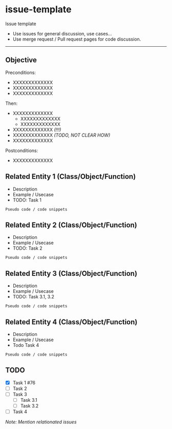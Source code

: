 # issue-template
Issue template 

- Use issues for general discussion, use cases...
- Use merge request / Pull request pages for code discussion.

---------------------------

Objective
-------------

Preconditions:

* XXXXXXXXXXXXX
* XXXXXXXXXXXXX
* XXXXXXXXXXXXX 

Then:

* XXXXXXXXXXXXX
    * XXXXXXXXXXXXX
    * XXXXXXXXXXXXX
* XXXXXXXXXXXXX *(!!!)*
* XXXXXXXXXXXXX *(TODO, NOT CLEAR HOW)*
* XXXXXXXXXXXXX

Postconditions:

* XXXXXXXXXXXXX

Related Entity 1 (Class/Object/Function)
------------------

- Description
- Example / Usecase
- TODO: Task 1
```
Pseudo code / code snippets
```


Related Entity 2 (Class/Object/Function)
------------------

- Description
- Example / Usecase
- TODO: Task 2
```
Pseudo code / code snippets
```

Related Entity 3 (Class/Object/Function)
------------------

- Description
- Example / Usecase
- TODO: Task 3.1, 3.2
```
Pseudo code / code snippets
```


Related Entity 4 (Class/Object/Function)
------------------

- Description
- Example / Usecase
- Todo Task 4
```
Pseudo code / code snippets
```



TODO
----------------

* [X] Task 1 #76
* [ ] Task 2
* [ ] Task 3
  * [ ] Task 3.1
  * [ ] Task 3.2
* [ ] Task 4

*Note: Mention relationated issues*
